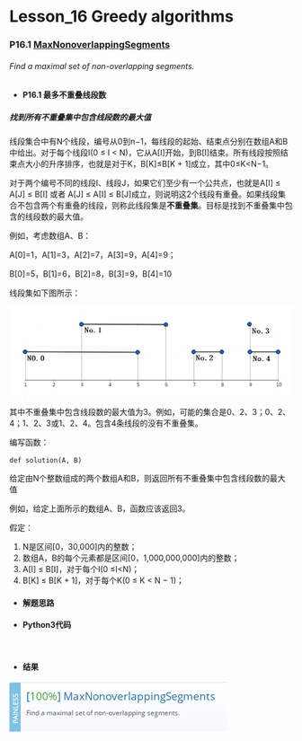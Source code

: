 # Lesson_16 Greedy algorithms  

### P16.1 [MaxNonoverlappingSegments](https://app.codility.com/programmers/lessons/16-greedy_algorithms/max_nonoverlapping_segments/) 

###### Find a maximal set of non-overlapping segments.

* #### P16.1  最多不重叠线段数

##### 找到所有不重叠集中包含线段数的最大值

线段集合中有N个线段，编号从0到n−1，每线段的起始、结束点分别在数组A和B中给出。对于每个线段I(0 ≤ I < N)，它从A[I]开始，到B[I]结束。所有线段按照结束点大小的升序排序，也就是对于K，B[K]≤B[K + 1]成立，其中0≤K<N−1。

对于两个编号不同的线段I、线段J，如果它们至少有一个公共点，也就是A[I] ≤ A[J] ≤ B[I] 或者 A[J] ≤ A[I] ≤ B[J]成立，则说明这2个线段有重叠。如果线段集合不包含两个有重叠的线段，则称此线段集是**不重叠集**。目标是找到不重叠集中包含的线段数的最大值。

例如，考虑数组A、B：

A[0]=1，A[1]=3，A[2]=7，A[3]=9，A[4]=9；

B[0]=5，B[1]=6，B[2]=8，B[3]=9，B[4]=10

线段集如下图所示：

![image](https://github.com/Anfany/Codility-Lessons-By-Python3/blob/master/L16_Greedy%20algorithms/16.1.1.png)

其中不重叠集中包含线段数的最大值为3。例如，可能的集合是0、2、3；0、2、4；1、2、3或1、2、4。包含4条线段的没有不重叠集。

编写函数：
```
def solution(A, B)
```

给定由N个整数组成的两个数组A和B，则返回所有不重叠集中包含线段数的最大值

例如，给定上面所示的数组A、B，函数应该返回3。

假定：
  1. N是区间[0，30,000]内的整数；
  2. 数组A，B的每个元素都是区间[0，1,000,000,000]内的整数；
  3. A[I] ≤ B[I]，对于每个I(0 ≤I<N)；
  4. B[K] ≤ B[K + 1]，对于每个K(0 ≤ K < N − 1)；

* #### 解题思路


* #### Python3代码


```


```




* #### 结果


![image](https://github.com/Anfany/Codility-Lessons-By-Python3/blob/master/L16_Greedy%20algorithms/16.1.png)
